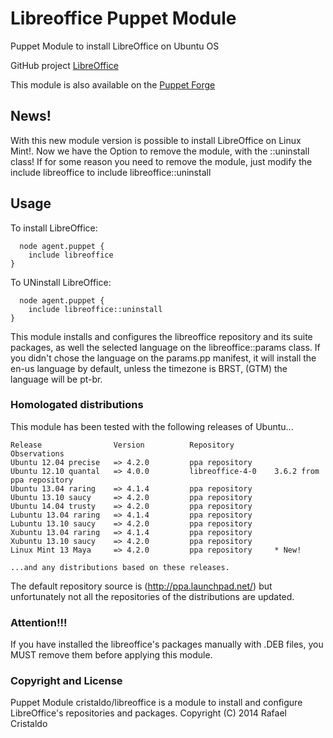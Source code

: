 Libreoffice Puppet Module
=========================

Puppet Module to install LibreOffice on Ubuntu OS

GitHub project
[LibreOffice](https://github.com/cristaldo/libreoffice) 

This module is also available on the
[Puppet Forge](https://forge.puppetlabs.com/cristaldo/libreoffice)

## News!

With this new module version is possible to install LibreOffice on Linux Mint!.
Now we have the Option to remove the module, with the ::uninstall class!
If for some reason you need to remove the module, just modify the include libreoffice
to include libreoffice::uninstall

## Usage

To install LibreOffice:

```
  node agent.puppet {
	include libreoffice
}
```

To UNinstall LibreOffice:

```
  node agent.puppet {
	include libreoffice::uninstall
}
```

This module installs and configures the libreoffice repository and its suite packages,
as well the selected language on the libreoffice::params class.
If you didn't chose the language on the params.pp manifest, it will install the en-us
language by default, unless the timezone is BRST, (GTM) the language will be pt-br.

### Homologated distributions

This module has been tested with the following releases of Ubuntu...

```
Release                Version          Repository         Observations
Ubuntu 12.04 precise   => 4.2.0         ppa repository
Ubuntu 12.10 quantal   => 4.0.0         libreoffice-4-0    3.6.2 from ppa repository
Ubuntu 13.04 raring    => 4.1.4         ppa repository 
Ubuntu 13.10 saucy     => 4.2.0         ppa repository
Ubuntu 14.04 trusty    => 4.2.0         ppa repository
Lubuntu 13.04 raring   => 4.1.4         ppa repository
Lubuntu 13.10 saucy    => 4.2.0         ppa repository
Xubuntu 13.04 raring   => 4.1.4         ppa repository
Xubuntu 13.10 saucy    => 4.2.0         ppa repository
Linux Mint 13 Maya     => 4.2.0         ppa repository     * New!

...and any distributions based on these releases.
```

The default repository source is (http://ppa.launchpad.net/) but unfortunately not all 
the repositories of the distributions are updated.

### Attention!!!

If you have installed the libreoffice's packages manually with .DEB files, you MUST remove 
them before applying this module. 

### Copyright and License 

 Puppet Module cristaldo/libreoffice is a module to install and configure 
 LibreOffice's repositories and packages.
 Copyright (C) 2014  Rafael Cristaldo
